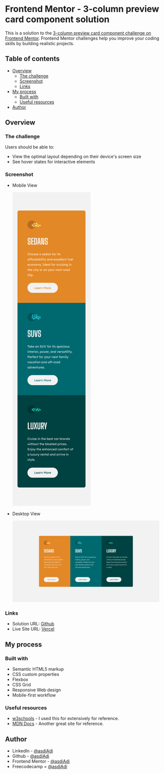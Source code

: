 # Frontend Mentor - 3-column preview card component solution

This is a solution to the [3-column preview card component challenge on Frontend Mentor](https://www.frontendmentor.io/challenges/3column-preview-card-component-pH92eAR2-). Frontend Mentor challenges help you improve your coding skills by building realistic projects.

## Table of contents

- [Overview](#overview)
  - [The challenge](#the-challenge)
  - [Screenshot](#screenshot)
  - [Links](#links)
- [My process](#my-process)
  - [Built with](#built-with)
  - [Useful resources](#useful-resources)
- [Author](#author)

## Overview

### The challenge

Users should be able to:

- View the optimal layout depending on their device's screen size
- See hover states for interactive elements

### Screenshot

- Mobile View

  ![Mobile View](./screenshots/mobile.png)

- Desktop View

  ![Desktop View](./screenshots/desktop.png)

### Links

- Solution URL: [Github](https://github.com/asdiAdi/column-preview-card-component/tree/main)
- Live Site URL: [Vercel](https://column-preview-card-component-quoe.vercel.app/)

## My process

### Built with

- Semantic HTML5 markup
- CSS custom properties
- Flexbox
- CSS Grid
- Responsive Web design
- Mobile-first workflow

### Useful resources

- [w3schools](https://www.w3schools.com/) - I used this for extensively for reference.
- [MDN Docs](https://developer.mozilla.org/en-US/) - Another great site for reference.

## Author

- LinkedIn - [@asdiAdi](https://www.linkedin.com/in/asdiAdi/)
- Github - [@asdiAdi](https://github.com/asdiAdi)
- Frontend Mentor - [@asdiAdi](https://www.frontendmentor.io/profile/asdiAdi)
- Freecodecamp = [@asdiAdi](https://www.freecodecamp.org/asdiAdi)
